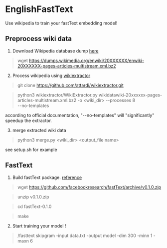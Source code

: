 # EnglishFastText
Use wikipedia to train your fastText embedding model!

## Preprocess wiki data 
1. Download Wikipedia database dump [here](https://dumps.wikimedia.org/)
> wget https://dumps.wikimedia.org/enwiki/20XXXXXX/enwiki-20XXXXXX-pages-articles-multistream.xml.bz2

2. Process wikipedia using [wikiextractor](https://github.com/attardi/wikiextractor)
> git clone https://github.com/attardi/wikiextractor.git

> python3 wikiextractor/WikiExtractor.py wikidatawiki-20xxxxxx-pages-articles-multistream.xml.bz2 -o \<wiki_dir\> --processes 8 \
		--no-templates

according to official documentation, "--no-templates" will "significantly" speedup the extractor.

3. merge extracted wiki data
> python3 merge.py \<wiki_dir\> <output_file name>

see setup.sh for example

## FastText
1. Build fastText package. [reference](https://github.com/facebookresearch/fastText.git)
> wget https://github.com/facebookresearch/fastText/archive/v0.1.0.zip

> unzip v0.1.0.zip

> cd fastText-0.1.0

> make 

2. Start training your model ! 
>  /fasttext skipgram -input data.txt -output model -dim 300 -minn 1 -maxn 6
